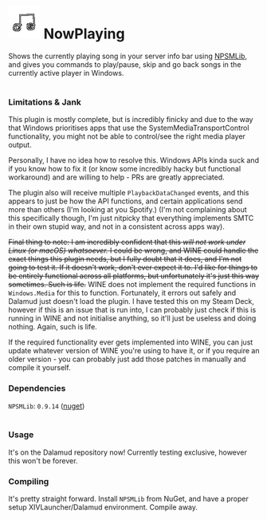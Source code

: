 # ![logo](logo_64.png) NowPlaying
Shows the currently playing song in your server info bar using [NPSMLib](https://www.nuget.org/packages/NPSMLib), and gives you commands to play/pause, skip and go back songs in the currently active player in Windows.  
&nbsp;  

### Limitations & Jank
This plugin is mostly complete, but is incredibly finicky and due to the way that Windows prioritises apps that use the SystemMediaTransportControl functionality, you might not be able to control/see the right media player output.  

Personally, I have no idea how to resolve this. Windows APIs kinda suck and if you know how to fix it (or know some incredibly hacky but functional workaround) and are willing to help - PRs are greatly appreciated.
  
The plugin also will receive multiple `PlaybackDataChanged` events, and this appears to just be how the API functions, and certain applications send more than others (I'm looking at you Spotify.) (I'm not complaining about this specifically though, I'm just nitpicky that everything implements SMTC in their own stupid way, and not in a consistent across apps way).  
  
~~Final thing to note: I am incredibly confident that this *will not work under Linux (or macOS) whatsoever.* I could be wrong, and WINE could handle the exact things this plugin needs, but I fully doubt that it does, and I'm not going to test it. If it doesn't work, don't ever expect it to. I'd like for things to be entirely functional across all platforms, but unfortunately it's just this way sometimes. Such is life.~~
WINE does not implement the required functions in `Windows.Media` for this to function. Fortunately, it errors out safely and Dalamud just doesn't load the plugin. I have tested this on my Steam Deck, however if this is an issue that is run into, I can probably just check if this is running in WINE and not initialise anything, so it'll just be useless and doing nothing. Again, such is life.   
  
If the required functionality ever gets implemented into WINE, you can just update whatever version of WINE you're using to have it, or if you require an older version - you can probably just add those patches in manually and compile it yourself.
&nbsp;
### Dependencies
`NPSMLib`: `0.9.14` ([nuget](https://www.nuget.org/packages/NPSMLib))  
&nbsp;

### Usage
It's on the Dalamud repository now! Currently testing exclusive, however this won't be forever.
  
### Compiling
It's pretty straight forward. Install `NPSMLib` from NuGet, and have a proper setup XIVLauncher/Dalamud environment. Compile away.
